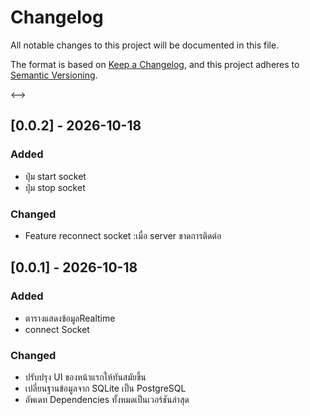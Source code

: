 # Changelog

All notable changes to this project will be documented in this file.

The format is based on [Keep a Changelog](https://keepachangelog.com/en/1.0.0/),
and this project adheres to [Semantic Versioning](https://semver.org/spec/v2.0.0.html).


<-->

 ## [0.0.2] - 2026-10-18

### Added
- ปุ่ม start socket
- ปุ่ม stop socket

### Changed
- Feature reconnect socket :เมื่อ server ขาดการติดต่อ


## [0.0.1] - 2026-10-18

### Added
- ตารางแสดงข้อมูลRealtime
- connect Socket


### Changed
- ปรับปรุง UI ของหน้าแรกให้ทันสมัยขึ้น
- เปลี่ยนฐานข้อมูลจาก SQLite เป็น PostgreSQL
- อัพเดท Dependencies ทั้งหมดเป็นเวอร์ชันล่าสุด



<!-- 
## [Unreleased]

### Added
- ฟีเจอร์ใหม่ที่กำลังพัฒนาอยู่

### Changed
- การเปลี่ยนแปลงที่กำลังทำอยู่ -->

<!-- ## [1.2.0] - 2024-03-15

### Added
- เพิ่มระบบ Login ด้วย Google OAuth
- เพิ่มหน้า Dashboard สำหรับผู้ดูแลระบบ
- เพิ่มฟีเจอร์ Export ข้อมูลเป็น CSV
- เพิ่มการแจ้งเตือนผ่าน Email

### Changed
- ปรับปรุง UI ของหน้าแรกให้ทันสมัยขึ้น
- เปลี่ยนฐานข้อมูลจาก SQLite เป็น PostgreSQL
- อัพเดท Dependencies ทั้งหมดเป็นเวอร์ชันล่าสุด

### Fixed
- แก้ไขปัญหาหน้าเว็บค้างเมื่อ Upload ไฟล์ขนาดใหญ่
- แก้ไข Bug การแสดงผลวันที่ผิดใน Timezone ที่ต่างกัน
- แก้ไขปัญหา Memory Leak ใน Background Service

### Deprecated
- API endpoint `/api/v1/old-users` จะถูกลบในเวอร์ชัน 2.0.0
- ฟังก์ชัน `getOldData()` แนะนำให้ใช้ `fetchData()` แทน

### Security
- แก้ช่องโหว่ SQL Injection ในหน้า Search
- อัพเดท OpenSSL เพื่อแก้ช่องโหว่ CVE-2024-XXXX

## [1.1.0] - 2024-02-01

### Added
- เพิ่มระบบค้นหาขั้นสูง
- เพิ่มการ Filter และ Sort ข้อมูล
- รองรับ Dark Mode

### Changed
- ปรับปรุงประสิทธิภาพการโหลดหน้าเว็บ 40%
- เปลี่ยน Logo และ Color Scheme

### Fixed
- แก้ไขปัญหาการ Login บน Mobile Safari
- แก้ไข Responsive Design บนหน้าจอขนาดเล็ก

## [1.0.1] - 2024-01-15

### Fixed
- แก้ไข Critical Bug ที่ทำให้ระบบล่ม
- แก้ไขปัญหา Session Timeout เร็วเกินไป

### Security
- Patch ช่องโหว่ XSS ในช่อง Comment

## [1.0.0] - 2024-01-01

### Added
- เปิดตัวเวอร์ชันแรก
- ระบบสมัครสมาชิกและ Login
- ระบบจัดการโปรไฟล์ผู้ใช้
- ระบบ CRUD พื้นฐาน
- API Documentation
- Unit Tests และ Integration Tests -->

<!-- [Unreleased]: https://github.com/username/project/compare/v1.2.0...HEAD
[1.2.0]: https://github.com/username/project/compare/v1.1.0...v1.2.0
[1.1.0]: https://github.com/username/project/compare/v1.0.1...v1.1.0
[1.0.1]: https://github.com/username/project/compare/v1.0.0...v1.0.1
[1.0.0]: https://github.com/username/project/releases/tag/v1.0.0 -->